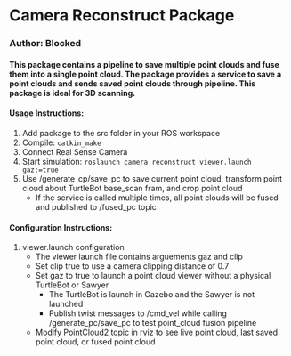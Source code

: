 # Camera Reconstruct Package
### Author: Blocked

#### This package contains a pipeline to save multiple point clouds and fuse them into a single point cloud. The package provides a service to save a point clouds and sends saved point clouds through pipeline. This package is ideal for 3D scanning.

#### Usage Instructions:
1. Add package to the src folder in your ROS workspace
1. Compile: `catkin_make`
1. Connect Real Sense Camera
1. Start simulation: `roslaunch camera_reconstruct viewer.launch gaz:=true`
1. Use /generate_cp/save_pc to save current point cloud, transform point cloud about TurtleBot base_scan fram, and crop point cloud
    * If the service is called multiple times, all point clouds will be fused and published to /fused_pc topic

#### Configuration Instructions:
1. viewer.launch configuration
    * The viewer launch file contains arguements gaz and clip
    * Set clip true to use a camera clipping distance of 0.7
    * Set gaz to true to launch a point cloud viewer without a physical TurtleBot or Sawyer
        * The TurtleBot is launch in Gazebo and the Sawyer is not launched
        * Publish twist messages to /cmd_vel while calling /generate_pc/save_pc to test point_cloud fusion pipeline
    * Modify PointCloud2 topic in rviz to see live point cloud, last saved point cloud, or fused point cloud